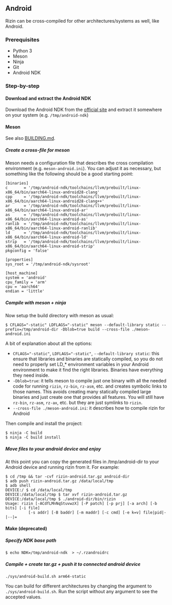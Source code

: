 ## Android

Rizin can be cross-compiled for other architectures/systems as well, like Android.

### Prerequisites

* Python 3
* Meson
* Ninja
* Git
* Android NDK

### Step-by-step

#### Download and extract the Android NDK

Download the Android NDK from the [official site](https://developer.android.com/ndk) and extract it somewhere on your system (e.g. `/tmp/android-ndk`)

#### Meson

See also [BUILDING.md](https://github.com/rizinorg/rizin/blob/dev/BUILDING.md#cross-compilation-for-android).

##### Create a cross-file for meson

Meson needs a configuration file that describes the cross compilation environment (e.g. `meson-android.ini`).
You can adjust it as necessary, but something like the following should be a good starting point:
```
[binaries]
c       = '/tmp/android-ndk/toolchains/llvm/prebuilt/linux-x86_64/bin/aarch64-linux-android28-clang'
cpp     = '/tmp/android-ndk/toolchains/llvm/prebuilt/linux-x86_64/bin/aarch64-linux-android28-clang++'
ar      = '/tmp/android-ndk/toolchains/llvm/prebuilt/linux-x86_64/bin/aarch64-linux-android-ar'
as      = '/tmp/android-ndk/toolchains/llvm/prebuilt/linux-x86_64/bin/aarch64-linux-android-as'
ranlib  = '/tmp/android-ndk/toolchains/llvm/prebuilt/linux-x86_64/bin/aarch64-linux-android-ranlib'
ld      = '/tmp/android-ndk/toolchains/llvm/prebuilt/linux-x86_64/bin/aarch64-linux-android-ld'
strip   = '/tmp/android-ndk/toolchains/llvm/prebuilt/linux-x86_64/bin/aarch64-linux-android-strip'
pkgconfig = 'false'

[properties]
sys_root = '/tmp/android-ndk/sysroot'

[host_machine]
system = 'android'
cpu_family = 'arm'
cpu = 'aarch64'
endian = 'little'
```

##### Compile with meson + ninja

Now setup the build directory with meson as usual:
```
$ CFLAGS="-static" LDFLAGS="-static" meson --default-library static --prefix=/tmp/android-dir -Dblob=true build --cross-file ./meson-android.ini
```

A bit of explanation about all the options:
* `CFLAGS="-static"`, `LDFLAGS="-static"`, `--default-library static`: this
  ensure that libraries and binaries are statically compiled, so you do not need
  to properly set LD_* environment variables in your Android environment to make
  it find the right libraries. Binaries have everything they need inside.
* `-Dblob=true`: it tells meson to compile just one binary with all the needed
  code for running `rizin`, `rz-bin`, `rz-asm`, etc. and creates symbolic links to
  those names. This avoids creating many statically compiled large binaries and
  just create one that provides all features. You will still have `rz-bin`,
  `rz-asm`, `rz-ax`, etc. but they are just symlinks to `rizin`.
* `--cross-file ./meson-android.ini`: it describes how to compile rizin for Android

Then compile and install the project:
```
$ ninja -C build
$ ninja -C build install
```

##### Move files to your android device and enjoy

At this point you can copy the generated files in /tmp/android-dir to your Android device and running rizin from it.
For example:
```
$ cd /tmp && tar -cvf rizin-android.tar.gz android-dir
$ adb push rizin-android.tar.gz /data/local/tmp
$ adb shell
DEVICE:/ $ cd /data/local/tmp
DEVICE:/data/local/tmp $ tar xvf rizin-android.tar.gz
DEVICE:/data/local/tmp $ ./android-dir/bin/rizin
Usage: rizin [-ACdfLMnNqStuvwzX] [-P patch] [-p prj] [-a arch] [-b bits] [-i file]
          [-s addr] [-B baddr] [-m maddr] [-c cmd] [-e k=v] file|pid|-|--|=
```

#### Make (deprecated)

##### Specify NDK base path

```
$ echo NDK=/tmp/android-ndk  > ~/.rzandroidrc
```

##### Compile + create tar.gz + push it to connected android device

```
./sys/android-build.sh arm64-static
```

You can build for different architectures by changing the argument to
`./sys/android-build.sh`. Run the script without any argument to see the
accepted values.

